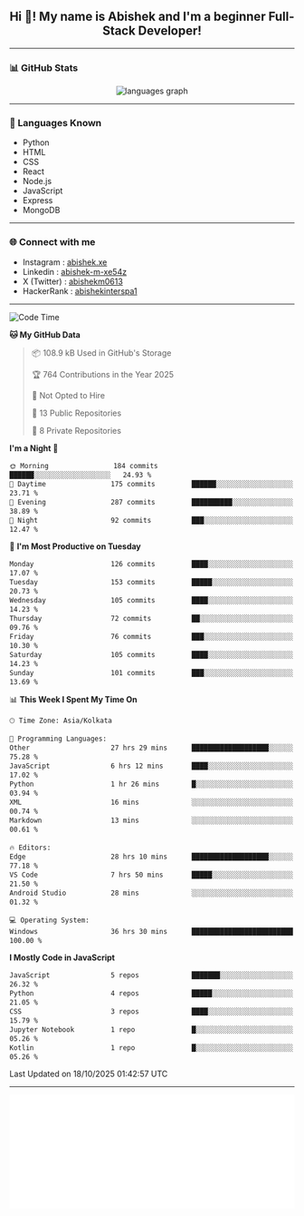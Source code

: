 <h2 align="center">Hi 👋! My name is <b>Abishek</b> and I'm a beginner Full-Stack Developer!</h2>

---

### 📊 GitHub Stats

<div align="center">
  <img src="https://github-readme-stats.vercel.app/api/top-langs/?username=Abishek-Web-Co&theme=react&show_icons=true&hide_border=true&layout=compact" height="150" alt="languages graph" />
</div>

---

### 🧠 Languages Known

- Python  
- HTML  
- CSS  
- React  
- Node.js  
- JavaScript
- Express
- MongoDB

---


### 🌐 Connect with me

- Instagram   : [abishek.xe](https://www.instagram.com/abishek.xe/)
- Linkedin    : [abishek-m-xe54z](https://www.linkedin.com/in/abishek-m-xe54z/)
- X (Twitter) : [abishekm0613](https://x.com/abishekm0613)
- HackerRank  : [abishekinterspa1](https://www.hackerrank.com/profile/abishekinterspa1)

---

<!--START_SECTION:waka-->
![Code Time](http://img.shields.io/badge/Code%20Time-309%20hrs%2044%20mins-blue)

**🐱 My GitHub Data** 

> 📦 108.9 kB Used in GitHub's Storage 
 > 
> 🏆 764 Contributions in the Year 2025
 > 
> 🚫 Not Opted to Hire
 > 
> 📜 13 Public Repositories 
 > 
> 🔑 8 Private Repositories 
 > 
**I'm a Night 🦉** 

```text
🌞 Morning                184 commits         ██████░░░░░░░░░░░░░░░░░░░   24.93 % 
🌆 Daytime                175 commits         ██████░░░░░░░░░░░░░░░░░░░   23.71 % 
🌃 Evening                287 commits         ██████████░░░░░░░░░░░░░░░   38.89 % 
🌙 Night                  92 commits          ███░░░░░░░░░░░░░░░░░░░░░░   12.47 % 
```
📅 **I'm Most Productive on Tuesday** 

```text
Monday                   126 commits         ████░░░░░░░░░░░░░░░░░░░░░   17.07 % 
Tuesday                  153 commits         █████░░░░░░░░░░░░░░░░░░░░   20.73 % 
Wednesday                105 commits         ████░░░░░░░░░░░░░░░░░░░░░   14.23 % 
Thursday                 72 commits          ██░░░░░░░░░░░░░░░░░░░░░░░   09.76 % 
Friday                   76 commits          ███░░░░░░░░░░░░░░░░░░░░░░   10.30 % 
Saturday                 105 commits         ████░░░░░░░░░░░░░░░░░░░░░   14.23 % 
Sunday                   101 commits         ███░░░░░░░░░░░░░░░░░░░░░░   13.69 % 
```


📊 **This Week I Spent My Time On** 

```text
🕑︎ Time Zone: Asia/Kolkata

💬 Programming Languages: 
Other                    27 hrs 29 mins      ███████████████████░░░░░░   75.28 % 
JavaScript               6 hrs 12 mins       ████░░░░░░░░░░░░░░░░░░░░░   17.02 % 
Python                   1 hr 26 mins        █░░░░░░░░░░░░░░░░░░░░░░░░   03.94 % 
XML                      16 mins             ░░░░░░░░░░░░░░░░░░░░░░░░░   00.74 % 
Markdown                 13 mins             ░░░░░░░░░░░░░░░░░░░░░░░░░   00.61 % 

🔥 Editors: 
Edge                     28 hrs 10 mins      ███████████████████░░░░░░   77.18 % 
VS Code                  7 hrs 50 mins       █████░░░░░░░░░░░░░░░░░░░░   21.50 % 
Android Studio           28 mins             ░░░░░░░░░░░░░░░░░░░░░░░░░   01.32 % 

💻 Operating System: 
Windows                  36 hrs 30 mins      █████████████████████████   100.00 % 
```

**I Mostly Code in JavaScript** 

```text
JavaScript               5 repos             ███████░░░░░░░░░░░░░░░░░░   26.32 % 
Python                   4 repos             █████░░░░░░░░░░░░░░░░░░░░   21.05 % 
CSS                      3 repos             ████░░░░░░░░░░░░░░░░░░░░░   15.79 % 
Jupyter Notebook         1 repo              █░░░░░░░░░░░░░░░░░░░░░░░░   05.26 % 
Kotlin                   1 repo              █░░░░░░░░░░░░░░░░░░░░░░░░   05.26 % 
```




 Last Updated on 18/10/2025 01:42:57 UTC
<!--END_SECTION:waka-->

---

<div align="center">
  <a href="https://abish-file.web.app/" target="_blank" rel="noopener noreferrer"><img height="200" src="pic.png" alt="Profile Picture" /></a>
</div>

